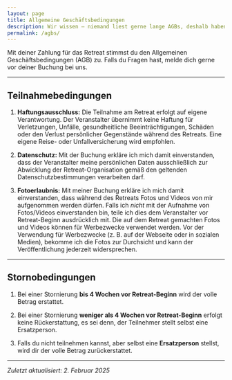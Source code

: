 ```yaml
---
layout: page
title: Allgemeine Geschäftsbedingungen
description: Wir wissen – niemand liest gerne lange AGBs, deshalb haben wir uns auf das Wesentliche beschränkt.
permalink: /agbs/
---
```


Mit deiner Zahlung für das Retreat stimmst du den Allgemeinen Geschäftsbedingungen (AGB) zu. Falls du Fragen hast, melde dich gerne vor deiner Buchung bei uns.

---

## Teilnahmebedingungen

1. **Haftungsausschluss:**
Die Teilnahme am Retreat erfolgt auf eigene Verantwortung. Der Veranstalter übernimmt keine Haftung für Verletzungen, Unfälle, gesundheitliche Beeinträchtigungen, Schäden oder den Verlust persönlicher Gegenstände während des Retreats. Eine eigene Reise- oder Unfallversicherung wird empfohlen.

2. **Datenschutz:**
Mit der Buchung erkläre ich mich damit einverstanden, dass der Veranstalter meine persönlichen Daten ausschließlich zur Abwicklung der Retreat-Organisation gemäß den geltenden Datenschutzbestimmungen verarbeiten darf.

3. **Fotoerlaubnis:**
Mit meiner Buchung erkläre ich mich damit einverstanden, dass während des Retreats Fotos und Videos von mir aufgenommen werden dürfen. Falls ich *nicht* mit der Aufnahme von Fotos/Videos einverstanden bin, teile ich dies dem Veranstalter vor Retreat-Beginn ausdrücklich mit. 
Die auf dem Retreat gemachten Fotos und Videos können für Werbezwecke verwendet werden. Vor der Verwendung für Werbezwecke (z. B. auf der Webseite oder in sozialen Medien), bekomme ich die Fotos zur Durchsicht und kann der Veröffentlichung jederzeit widersprechen. 

---

## Stornobedingungen

1. Bei einer Stornierung **bis 4 Wochen vor Retreat-Beginn** wird der volle Betrag erstattet.

2. Bei einer Stornierung **weniger als 4 Wochen vor Retreat-Beginn** erfolgt keine Rückerstattung, es sei denn, der Teilnehmer stellt selbst eine Ersatzperson. 

3. Falls du nicht teilnehmen kannst, aber selbst eine **Ersatzperson** stellst, wird dir der volle Betrag zurückerstattet.


---

*Zuletzt aktualisiert: 2. Februar 2025*